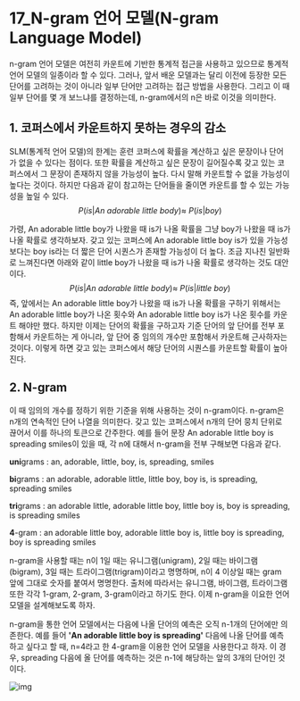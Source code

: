 # 17_N-gram 언어 모델(N-gram Language Model)

n-gram 언어 모델은 여전히 카운트에 기반한 통계적 접근을 사용하고 있으므로 통계적 언어 모델의 일종이라 할 수 있다. 그러나, 앞서 배운 모델과는 달리 이전에 등장한 모든 단어를 고려하는 것이 아니라 일부 단어만 고려하는 접근 방법을 사용한다. 그리고 이 때 일부 단어를 몇 개 보느냐를 결정하는데, n-gram에서의 n은 바로 이것을 의미한다. 



## 1. 코퍼스에서 카운트하지 못하는 경우의 감소

 SLM(통계적 언어 모델)의 한계는 훈련 코퍼스에 확률을 계산하고 싶은 문장이나 단어가 없을 수 있다는 점이다. 또한 확률을 계산하고 싶은 문장이 길어질수록 갖고 있는 코퍼스에서 그 문장이 존재하지 않을 가능성이 높다. 다시 말해 카운트할 수 없을 가능성이 높다는 것이다. 하지만 다음과 같이 참고하는 단어들을 줄이면 카운트를 할 수 있는 가능성을 높일 수 있다. 
$$
P(is|An\ adorable \ little \ body)\approx \ P(is|boy)
$$

가령, An adorable little boy가 나왔을 때 is가 나올 확률을 그냥 boy가 나왔을 때 is가 나올 확률로 생각하보자. 갖고 있는 코퍼스에 An adorable little boy is가 있을 가능성보다는 boy is라는 더 짧은 단어 시퀀스가 존재할 가능성이 더 높다. 조금 지나친 일반화로 느껴진다면 아래와 같이 little boy가 나왔을 때 is가 나올 확률로 생각하는 것도 대안이다. 
$$
P(is|An\ adorable \ little \ body)\approx \ P(is|little\ boy)
$$
즉, 앞에서는 An adorable little boy가 나왔을 때 is가 나올 확률을 구하기 위해서는 An adorable little boy가 나온 횟수와 An adorable little boy is가 나온 횟수를 카운트 해야만 했다. 하지만 이제는 단어의 확률을 구하고자 기준 단어의 앞 단어를 전부 포함해서 카운트하는 게 아니라, 앞 단어 중 임의의 개수만 포함해서 카운트해 근사하자는 것이다. 이렇게 하면 갖고 있는 코퍼스에서 해당 단어의 시퀀스를 카운트할 확률이 높아진다. 



## 2. N-gram 

이 때 임의의 개수를 정하기 위한 기준을 위해 사용하는 것이 n-gram이다. n-gram은 n개의 연속적인 단어 나열을 의미한다. 갖고 있는 코퍼스에서 n개의 단어 뭉치 단위로 끊어서 이를 하나의 토큰으로 간주한다. 예를 들어 문장 An adorable little boy is spreading smiles이 있을 때, 각 n에 대해서 n-gram을 전부 구해보면 다음과 같다. 



**uni**grams : an, adorable, little, boy, is, spreading, smiles

**bi**grams : an adorable, adorable little, little boy, boy is, is spreading, spreading smiles

**tri**grams : an adorable little, adorable little boy, little boy is, boy is spreading, is spreading smiles

**4**-gram : an adorable little boy, adorable little boy is, little boy is spreading, boy is spreading smiles



n-gram을 사용할 때는 n이 1일 때는 유니그램(unigram), 2일 때는 바이그램(bigram), 3일 때는 트라이그램(trigram)이라고 명명하며, n이 4 이상일 때는 gram 앞에 그대로 숫자를 붙여서 명명한다. 출처에 따라서는 유니그램, 바이그램, 트라이그램 또한 각각 1-gram, 2-gram, 3-gram이라고 하기도 한다. 이제 n-gram을 이요한 언어 모델을 설계해보도록 하자. 



n-gram을 통한 언어 모델에서는 다음에 나올 단어의 예측은 오직 n-1개의 단어에만 의존한다. 예를 들어 **'An adorable little boy is spreading'** 다음에 나올 단어를 예측하고 싶다고 할 때, n=4라고 한 4-gram을 이용한 언어 모델을 사용한다고 하자. 이 경우, spreading 다음에 올 단어를 예측하는 것은 n-1에 해당하는 앞의 3개의 단어인 것이다. 

![img](https://wikidocs.net/images/page/21692/n-gram.PNG)